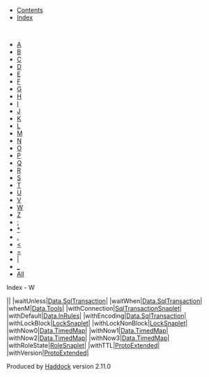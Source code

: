 -   [Contents](index.html)
-   [Index](doc-index.html)

 

-   [A](doc-index-A.html)
-   [B](doc-index-B.html)
-   [C](doc-index-C.html)
-   [D](doc-index-D.html)
-   [E](doc-index-E.html)
-   [F](doc-index-F.html)
-   [G](doc-index-G.html)
-   [H](doc-index-H.html)
-   [I](doc-index-I.html)
-   [J](doc-index-J.html)
-   [K](doc-index-K.html)
-   [L](doc-index-L.html)
-   [M](doc-index-M.html)
-   [N](doc-index-N.html)
-   [O](doc-index-O.html)
-   [P](doc-index-P.html)
-   [Q](doc-index-Q.html)
-   [R](doc-index-R.html)
-   [S](doc-index-S.html)
-   [T](doc-index-T.html)
-   [U](doc-index-U.html)
-   [V](doc-index-V.html)
-   [W](doc-index-W.html)
-   [Z](doc-index-Z.html)
-   [:](doc-index-58.html)
-   [\*](doc-index-42.html)
-   [.](doc-index-46.html)
-   [\<](doc-index-60.html)
-   [=](doc-index-61.html)
-   [|](doc-index-124.html)
-   [\_](doc-index-95.html)
-   [All](doc-index-All.html)

Index - W

||
|waitUnless|[Data.SqlTransaction](Data-SqlTransaction.html#v:waitUnless)|
|waitWhen|[Data.SqlTransaction](Data-SqlTransaction.html#v:waitWhen)|
|whenM|[Data.Tools](Data-Tools.html#v:whenM)|
|withConnection|[SqlTransactionSnaplet](SqlTransactionSnaplet.html#v:withConnection)|
|withDefault|[Data.InRules](Data-InRules.html#v:withDefault)|
|withEncoding|[Data.SqlTransaction](Data-SqlTransaction.html#v:withEncoding)|
|withLockBlock|[LockSnaplet](LockSnaplet.html#v:withLockBlock)|
|withLockNonBlock|[LockSnaplet](LockSnaplet.html#v:withLockNonBlock)|
|withNow0|[Data.TimedMap](Data-TimedMap.html#v:withNow0)|
|withNow1|[Data.TimedMap](Data-TimedMap.html#v:withNow1)|
|withNow2|[Data.TimedMap](Data-TimedMap.html#v:withNow2)|
|withNow3|[Data.TimedMap](Data-TimedMap.html#v:withNow3)|
|withRoleState|[RoleSnaplet](RoleSnaplet.html#v:withRoleState)|
|withTTL|[ProtoExtended](ProtoExtended.html#v:withTTL)|
|withVersion|[ProtoExtended](ProtoExtended.html#v:withVersion)|

Produced by [Haddock](http://www.haskell.org/haddock/) version 2.11.0
